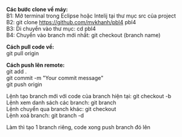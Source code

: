 **Các bước clone về máy:**  
B1: Mở terminal trong Eclipse hoặc Intelij tại thư mục src của project  
B2: git clone https://github.com/mvkhanh/pbl4 pbl4  
B3: Di chuyển vào thư mục: cd pbl4  
B4: Chuyển vào branch mới nhất: git checkout (branch name)  
  
**Cách pull code về:**  
git pull origin <branch name>  
  
**Cách push lên remote:**  
git add .  
git commit  -m "Your commit message"  
git push origin <branch name>  
  
Lệnh tạo branch mới với code của branch hiện tại: git checkout -b <branch name>  
Lệnh xem danh sách các branch: git branch  
Lệnh chuyển qua branch khác: git checkout <branch name>  
Lệnh xoá branch: git branch -d <branch name>  
  
Làm thì tạo 1 branch riêng, code xong push branch đó lên  

